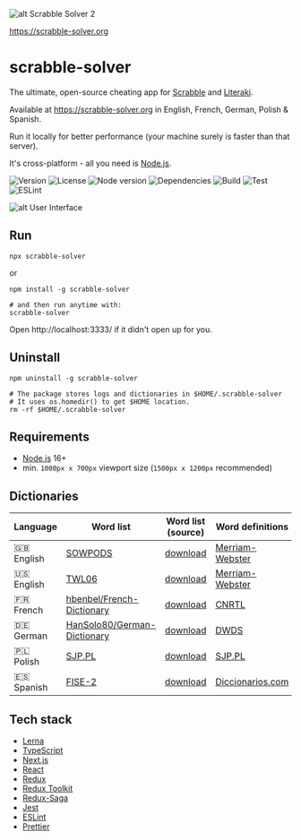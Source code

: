 ![alt Scrabble Solver 2](https://raw.githubusercontent.com/kamilmielnik/scrabble-solver/master/img/logo.png)

https://scrabble-solver.org

# scrabble-solver

The ultimate, open-source cheating app for [Scrabble](https://en.wikipedia.org/wiki/Scrabble) and [Literaki](https://pl.wikipedia.org/wiki/Literaki).

Available at https://scrabble-solver.org in English, French, German, Polish & Spanish.

Run it locally for better performance (your machine surely is faster than that server).

It's cross-platform - all you need is [Node.js](https://nodejs.org/).

![Version](https://img.shields.io/github/package-json/v/kamilmielnik/scrabble-solver)
![License](https://img.shields.io/npm/l/scrabble-solver)
![Node version](https://img.shields.io/node/v/scrabble-solver)
![Dependencies](https://img.shields.io/librariesio/release/npm/scrabble-solver)
![Build](https://github.com/kamilmielnik/scrabble-solver/workflows/Build/badge.svg)
![Test](https://github.com/kamilmielnik/scrabble-solver/workflows/Test/badge.svg)
![ESLint](https://github.com/kamilmielnik/scrabble-solver/workflows/ESLint/badge.svg)

![alt User Interface](https://raw.githubusercontent.com/kamilmielnik/scrabble-solver/master/img/screencast.gif)

## Run

```Shell
npx scrabble-solver
```

or

```Shell
npm install -g scrabble-solver

# and then run anytime with:
scrabble-solver
```

Open http://localhost:3333/ if it didn't open up for you.

## Uninstall

```Shell
npm uninstall -g scrabble-solver

# The package stores logs and dictionaries in $HOME/.scrabble-solver
# It uses os.homedir() to get $HOME location.
rm -rf $HOME/.scrabble-solver
```

## Requirements

- [Node.js](https://nodejs.org/) 16+
- min. `1000px x 700px` viewport size (`1500px x 1200px` recommended)

## Dictionaries

| Language   | Word list                                                                     | Word list (source)                                                                                                                         | Word definitions                                    |
|------------|-------------------------------------------------------------------------------|--------------------------------------------------------------------------------------------------------------------------------------------|-----------------------------------------------------|
| 🇬🇧 English | [SOWPODS](https://en.wikipedia.org/wiki/Collins_Scrabble_Words)               | [download](https://www.wordgamedictionary.com/sowpods/download/sowpods.txt)                                                                | [Merriam-Webster](https://www.merriam-webster.com/) |
| 🇺🇸 English | [TWL06](https://en.wikipedia.org/wiki/NASPA_Word_List)                        | [download](https://www.wordgamedictionary.com/twl06/download/twl06.txt)                                                                    | [Merriam-Webster](https://www.merriam-webster.com/) |
| 🇫🇷 French  | [hbenbel/French-Dictionary](https://github.com/hbenbel/French-Dictionary/)    | [download](https://raw.githubusercontent.com/hbenbel/French-Dictionary/a573eab10cc798d7d5da7daab4d2ac0259bb46a3/dictionary/dictionary.txt) | [CNRTL](https://www.cnrtl.fr/)                      |
| 🇩🇪 German  | [HanSolo80/German-Dictionary](https://github.com/HanSolo80/German-Dictionary) | [download](https://raw.githubusercontent.com/HanSolo80/German-Dictionary/master/dictionary.txt)                                            | [DWDS](https://www.dwds.de)                         |
| 🇵🇱 Polish  | [SJP.PL](https://sjp.pl/slownik/dp.phtml)                                     | [download](https://sjp.pl/slownik/growy/)                                                                                                  | [SJP.PL](https://sjp.pl)                            |
| 🇪🇸 Spanish | [FISE-2](https://fisescrabble.org/)                                           | [download](https://github.com/kamilmielnik/fise-2/blob/master/fise-2.txt)                                                                  | [Diccionarios.com](https://www.diccionarios.com/)   |

## Tech stack

- [Lerna](https://lerna.js.org/)
- [TypeScript](https://www.typescriptlang.org/)
- [Next.js](https://nextjs.org/)
- [React](https://reactjs.org/)
- [Redux](https://redux.js.org/)
- [Redux Toolkit](https://redux-toolkit.js.org/)
- [Redux-Saga](https://redux-saga.js.org/)
- [Jest](https://jestjs.io/)
- [ESLint](https://eslint.org/)
- [Prettier](https://prettier.io/)
